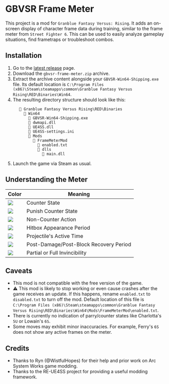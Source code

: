 # GBVSR Frame Meter

This project is a mod for `Granblue Fantasy Versus: Rising`. It adds an on-screen display of character frame data during training, similar to the frame meter from `Street Fighter 6`. This can be used to easily analyze gameplay situations, find frametraps or troubleshoot combos.

## Installation

1. Go to the [latest release](https://github.com/agersant/gbvsr-frame-meter/releases/latest) page.
2. Download the `gbvsr-frame-meter.zip` archive.
3. Extract the archive content alongside your `GBVSR-Win64-Shipping.exe` file. Its default location is `C:\Program Files (x86)\Steam\steamapps\common\Granblue Fantasy Versus Rising\RED\Binaries\Win64`.
4. The resulting directory structure should look like this:

```
      📁 Granblue Fantasy Versus Rising\RED\Binaries
        📁 Win64
          📄 GBVSR-Win64-Shipping.exe
          📄 dwmapi.dll
          📄 UE4SS.dll
          📄 UE4SS-settings.ini
          📁 Mods
            📁 FrameMeterMod
        	  📄 enabled.txt
        	  📁 dlls
        	    📄 main.dll
```

5. Launch the game via Steam as usual.

## Understanding the Meter

| Color                                                  | Meaning                                |
| ------------------------------------------------------ | -------------------------------------- |
| <img src="https://placehold.co/21x36/00B796/00B796" /> | Counter State                          |
| <img src="https://placehold.co/21x36/0170BE/0170BE" /> | Punish Counter State                   |
| <img src="https://placehold.co/21x36/42F8FD/42F8FD" /> | Non-Counter Action                     |
| <img src="https://placehold.co/21x36/CC2B67/CC2B67" /> | Hitbox Appearance Period               |
| <img src="https://placehold.co/21x36/C98002/C98002" /> | Projectile's Active Time               |
| <img src="https://placehold.co/21x36/FFF830/FFF830" /> | Post-Damage/Post-Block Recovery Period |
| <img src="https://placehold.co/21x36/F1F1F0/F1F1F0" /> | Partial or Full Invincibility          |

## Caveats

- This mod is not compatible with the free version of the game.
- ⚠ This mod is likely to stop working or even cause crashes after the game receives an update. If this happens, rename `enabled.txt` to `disabled.txt` to turn off the mod. Default location of this file is `C:\Program Files (x86)\Steam\steamapps\common\Granblue Fantasy Versus Rising\RED\Binaries\Win64\Mods\FrameMeterMod\enabled.txt`.
- There is currently no indication of parry/counter states like Charlotta's `5U` or Lowain's `6S`.
- Some moves may exhibit minor inaccuracies. For example, Ferry's `6S` does not show any active frames on the meter.

## Credits

- Thanks to Ryn (@WistfulHopes) for their help and prior work on Arc System Works game modding.
- Thanks to the RE-UE4SS project for providing a useful modding framework.
